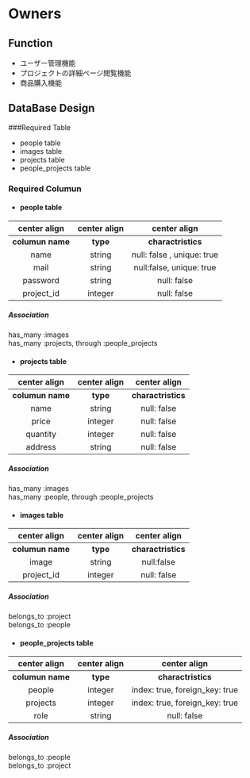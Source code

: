 # Owners

## Function
- ユーザー管理機能
- プロジェクトの詳細ページ閲覧機能
- 商品購入機能

## DataBase Design

###Required Table
- people table
- images table
- projects table
- people_projects table

### Required Columun

- #### people table

|center align      |center align      |  center align      |
|:----------------:|:----------------:|:------------------:|
|__columun name__   |__type__         |__charactristics__  |
|name              |string            | null: false , unique: true       |
|mail              | string           |null:false, unique: true|
|password          |string            |null: false         |
|project_id        |integer           |null: false         |

##### Association
has_many :images  
has_many :projects, through :people_projects


- #### projects table

|center align       |center align       |center align       |
|:-----------------:|:-----------------:|:-----------------:|
|__columun name__    |__type__           |__charactristics__|
|name               |string|null: false|
|price              |integer|null: false|
|quantity           |integer|null: false|
|address            |string|null: false|

##### Association
has_many :images  
has_many :people, through :people_projects


- #### images table

|center align      |center align       |center align|
|:----------------:|:-----------------:|:----------:|
|__columun name__  |__type__           |__charactristics__|
|image             |string|null:false|
|project_id        |integer|null: false|


##### Association
belongs_to :project  
belongs_to :people


- #### people_projects table

|center align       |center align         |center align        |
|:-----------------:|:-------------------:|:------------------:|
|__columun name__   |__type__             |__charactristics__|
|people             |integer|index: true, foreign_key: true|
|projects           |integer|index: true, foreign_key: true|
|role               |string|null: false|

##### Association
belongs_to :people  
belongs_to :project
